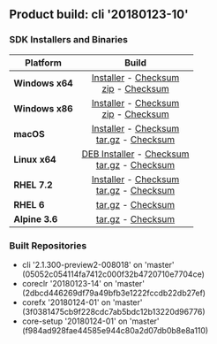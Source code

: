 ## Product build: cli '20180123-10'

### SDK Installers and Binaries

| Platform | Build |
| -------- | :-------------------------------------: |
| **Windows x64** | [Installer][win-x64-installer] - [Checksum][win-x64-installer-checksum]<br>[zip][win-x64-zip] - [Checksum][win-x64-zip-checksum] |
| **Windows x86** | [Installer][win-x86-installer] - [Checksum][win-x86-installer-checksum]<br>[zip][win-x86-zip] - [Checksum][win-x86-zip-checksum] |
| **macOS** | [Installer][osx-installer] - [Checksum][osx-installer-checksum]<br>[tar.gz][osx-targz] - [Checksum][osx-targz-checksum] |
| **Linux x64** | [DEB Installer][linux-DEB-installer] - [Checksum][linux-DEB-installer-checksum]<br>[tar.gz][linux-targz] - [Checksum][linux-targz-checksum] |
| **RHEL 7.2** | [Installer][rhel-7-installer] - [Checksum][rhel-7-installer-checksum]<br>[tar.gz][linux-targz] - [Checksum][linux-targz-checksum] |
| **RHEL 6** | [tar.gz][rhel-6-targz] - [Checksum][rhel-6-targz-checksum] |
| **Alpine 3.6** | [tar.gz][alpine-3.6-targz] - [Checksum][alpine-3.6-targz-checksum] |

[alpine-3.6-targz]: https://dotnetfeed.blob.core.windows.net/orchestrated/20180123-10/final/assets/Sdk/2.1.300-preview2-008018/dotnet-sdk-2.1.300-preview2-008018-alpine.3.6-x64.tar.gz
[alpine-3.6-targz-checksum]: https://dotnetfeed.blob.core.windows.net/orchestrated/20180123-10/final/assets/Sdk/2.1.300-preview2-008018/dotnet-sdk-2.1.300-preview2-008018-alpine.3.6-x64.tar.gz.sha
[linux-targz]: https://dotnetfeed.blob.core.windows.net/orchestrated/20180123-10/final/assets/Sdk/2.1.300-preview2-008018/dotnet-sdk-2.1.300-preview2-008018-linux-x64.tar.gz
[linux-targz-checksum]: https://dotnetfeed.blob.core.windows.net/orchestrated/20180123-10/final/assets/Sdk/2.1.300-preview2-008018/dotnet-sdk-2.1.300-preview2-008018-linux-x64.tar.gz.sha
[osx-installer]: https://dotnetfeed.blob.core.windows.net/orchestrated/20180123-10/final/assets/Sdk/2.1.300-preview2-008018/dotnet-sdk-2.1.300-preview2-008018-osx-x64.pkg
[osx-installer-checksum]: https://dotnetfeed.blob.core.windows.net/orchestrated/20180123-10/final/assets/Sdk/2.1.300-preview2-008018/dotnet-sdk-2.1.300-preview2-008018-osx-x64.pkg.sha
[osx-targz]: https://dotnetfeed.blob.core.windows.net/orchestrated/20180123-10/final/assets/Sdk/2.1.300-preview2-008018/dotnet-sdk-2.1.300-preview2-008018-osx-x64.tar.gz
[osx-targz-checksum]: https://dotnetfeed.blob.core.windows.net/orchestrated/20180123-10/final/assets/Sdk/2.1.300-preview2-008018/dotnet-sdk-2.1.300-preview2-008018-osx-x64.tar.gz.sha
[rhel-7-installer]: https://dotnetfeed.blob.core.windows.net/orchestrated/20180123-10/final/assets/Sdk/2.1.300-preview2-008018/dotnet-sdk-2.1.300-preview2-008018-rhel-x64.rpm
[rhel-7-installer-checksum]: https://dotnetfeed.blob.core.windows.net/orchestrated/20180123-10/final/assets/Sdk/2.1.300-preview2-008018/dotnet-sdk-2.1.300-preview2-008018-rhel-x64.rpm.sha
[rhel-6-targz]: https://dotnetfeed.blob.core.windows.net/orchestrated/20180123-10/final/assets/Sdk/2.1.300-preview2-008018/dotnet-sdk-2.1.300-preview2-008018-rhel.6-x64.tar.gz
[rhel-6-targz-checksum]: https://dotnetfeed.blob.core.windows.net/orchestrated/20180123-10/final/assets/Sdk/2.1.300-preview2-008018/dotnet-sdk-2.1.300-preview2-008018-rhel.6-x64.tar.gz.sha
[win-x64-installer]: https://dotnetfeed.blob.core.windows.net/orchestrated/20180123-10/final/assets/Sdk/2.1.300-preview2-008018/dotnet-sdk-2.1.300-preview2-008018-win-x64.exe
[win-x64-installer-checksum]: https://dotnetfeed.blob.core.windows.net/orchestrated/20180123-10/final/assets/Sdk/2.1.300-preview2-008018/dotnet-sdk-2.1.300-preview2-008018-win-x64.exe.sha
[win-x64-zip]: https://dotnetfeed.blob.core.windows.net/orchestrated/20180123-10/final/assets/Sdk/2.1.300-preview2-008018/dotnet-sdk-2.1.300-preview2-008018-win-x64.zip
[win-x64-zip-checksum]: https://dotnetfeed.blob.core.windows.net/orchestrated/20180123-10/final/assets/Sdk/2.1.300-preview2-008018/dotnet-sdk-2.1.300-preview2-008018-win-x64.zip.sha
[win-x86-installer]: https://dotnetfeed.blob.core.windows.net/orchestrated/20180123-10/final/assets/Sdk/2.1.300-preview2-008018/dotnet-sdk-2.1.300-preview2-008018-win-x86.exe
[win-x86-installer-checksum]: https://dotnetfeed.blob.core.windows.net/orchestrated/20180123-10/final/assets/Sdk/2.1.300-preview2-008018/dotnet-sdk-2.1.300-preview2-008018-win-x86.exe.sha
[win-x86-zip]: https://dotnetfeed.blob.core.windows.net/orchestrated/20180123-10/final/assets/Sdk/2.1.300-preview2-008018/dotnet-sdk-2.1.300-preview2-008018-win-x86.zip
[win-x86-zip-checksum]: https://dotnetfeed.blob.core.windows.net/orchestrated/20180123-10/final/assets/Sdk/2.1.300-preview2-008018/dotnet-sdk-2.1.300-preview2-008018-win-x86.zip.sha
[linux-DEB-installer]: https://dotnetfeed.blob.core.windows.net/orchestrated/20180123-10/final/assets/Sdk/2.1.300-preview2-008018/dotnet-sdk-2.1.300-preview2-008018-x64.deb
[linux-DEB-installer-checksum]: https://dotnetfeed.blob.core.windows.net/orchestrated/20180123-10/final/assets/Sdk/2.1.300-preview2-008018/dotnet-sdk-2.1.300-preview2-008018-x64.deb.sha

### Built Repositories
 * cli '2.1.300-preview2-008018' on 'master' (05052c054114fa7412c000f32b4720710e7704ce)
 * coreclr '20180123-14' on 'master' (2dbcd446269df79a49bfb3e1222fccdb22db27ef)
 * corefx '20180124-01' on 'master' (3f0381475cb9f228cdc7ab5bdc12b13220d96776)
 * core-setup '20180124-01' on 'master' (f984ad928fae44585e944c80a2d07db0b8e8a110)
